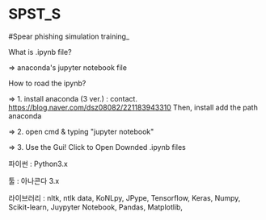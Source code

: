 # SPST_S
#Spear phishing simulation training_

What is .ipynb file?

=> anaconda's jupyter notebook file

How to road the ipynb?

=> 1. install anaconda (3 ver.) : contact. https://blog.naver.com/dsz08082/221183943310 Then, install add the path anaconda

=> 2. open cmd & typing "jupyter notebook"

=> 3. Use the Gui! Click to Open Downded .ipynb files

파이썬 : Python3.x

툴 : 아나콘다 3.x 

라이브러리 : nltk, ntlk data, KoNLpy, JPype, Tensorflow, Keras, Numpy, Scikit-learn, Juypyter Notebook, Pandas, Matplotlib, 
